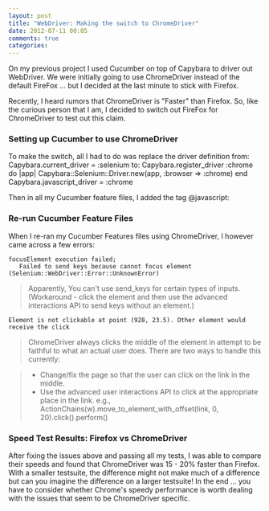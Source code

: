 ```yaml
---
layout: post
title: "WebDriver: Making the switch to ChromeDriver"
date: 2012-07-11 00:05
comments: true
categories: 
---
```


On my previous project I used Cucumber on top of Capybara to driver out WebDriver. We were initially going to use ChromeDriver instead of the default FireFox ... but I decided at the last minute to stick with Firefox.

Recently, I heard rumors that ChromeDriver is "Faster" than Firefox. So, like the curious person that I am, I decided to switch out FireFox for ChromeDriver to test out this claim. 

### Setting up Cucumber to use ChromeDriver

To make the switch, all I had to do was replace the driver definition from:
	Capybara.current_driver = :selenium	
to:
	Capybara.register_driver :chrome do |app|
	    Capybara::Selenium::Driver.new(app, :browser => :chrome)
	  end
	Capybara.javascript_driver = :chrome

Then in all my Cucumber feature files, I added the tag @javascript:

### Re-run Cucumber Feature Files

When I re-ran my Cucumber Features files using ChromeDriver, I however came across a few errors:
	
	focusElement execution failed;
       Failed to send keys because cannot focus element (Selenium::WebDriver::Error::UnknownError)

> Apparently, You can't use send_keys for certain types of inputs. (Workaround - click the element and then use the advanced interactions API to send keys without an element.) 
	
	Element is not clickable at point (928, 23.5). Other element would receive the click
	
> ChromeDriver always clicks the middle of the element in attempt to be faithful to what an actual user does.
There are two ways to handle this currently:

> * Change/fix the page so that the user can click on the link in the middle.
> * Use the advanced user interactions API to click at the appropriate place in the link. e.g., ActionChains(w).move_to_element_with_offset(link, 0, 20).click().perform()

### Speed Test Results: Firefox vs ChromeDriver

After fixing the issues above and passing all my tests, I was able to compare their speeds and found that ChromeDriver was 15 - 20% faster than Firefox. With a smaller testsuite, the difference might not make much of a difference but can you imagine the difference on a larger testsuite! In the end ... you have to consider whether Chrome's speedy performance is worth dealing with the issues that seem to be ChromeDriver specific. 